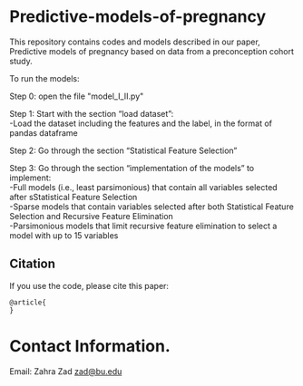 # Predictive-models-of-pregnancy


This repository contains codes and models described in our paper, Predictive models of pregnancy based on data from a preconception cohort study.

To run the models:

Step 0: open the file "model_I_II.py"  

Step 1: Start with the section “load dataset”:  
-Load the dataset including the features and the label, in the format of pandas dataframe

Step 2: Go through the section “Statistical Feature Selection” 

Step 3: Go through the section “implementation of the models” to implement:  
-Full models (i.e., least parsimonious) that contain all variables selected after sStatistical Feature Selection  
-Sparse models that contain variables selected after both Statistical Feature Selection and Recursive Feature Elimination  
-Parsimonious models that limit recursive feature elimination to select a model with up to 15 variables  


## Citation

If you use the code, please cite this paper:

```text
@article{
}
```

# Contact Information. 
Email: Zahra Zad <zad@bu.edu>
